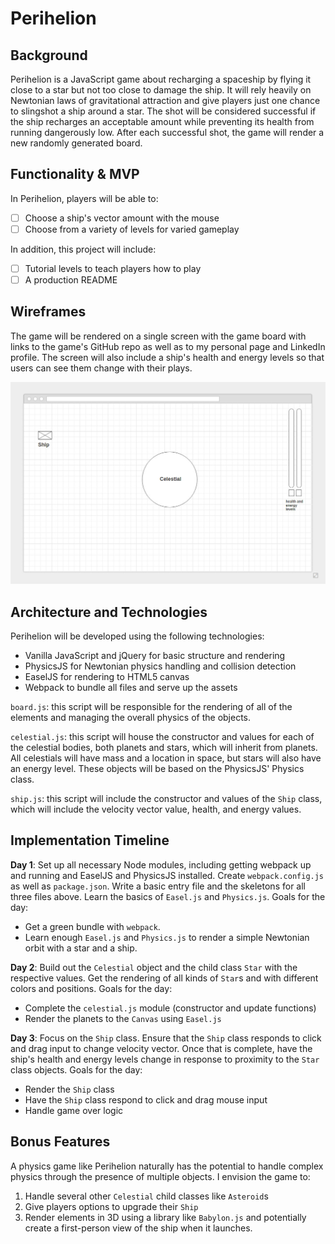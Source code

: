 # Perihelion

## Background

Perihelion is a JavaScript game about recharging a spaceship by flying it close to a star but not too close to damage the ship. It will rely heavily on Newtonian laws of gravitational attraction and give players just one chance to slingshot a ship around a star. The shot will be considered successful if the ship recharges an acceptable amount while preventing its health from running dangerously low. After each successful shot, the game will render a new randomly generated board.

## Functionality & MVP

In Perihelion, players will be able to:

- [ ] Choose a ship's vector amount with the mouse
- [ ] Choose from a variety of levels for varied gameplay

In addition, this project will include:

- [ ] Tutorial levels to teach players how to play
- [ ] A production README

## Wireframes

The game will be rendered on a single screen with the game board with links to the game's GitHub repo as well as to my personal page and LinkedIn profile. The screen will also include a ship's health and energy levels so that users can see them change with their plays.

![alt text](https://raw.githubusercontent.com/christiancho/perihelion/master/wireframes/main.jpg "Main Wireframe")

## Architecture and Technologies

Perihelion will be developed using the following technologies:

- Vanilla JavaScript and jQuery for basic structure and rendering
- PhysicsJS for Newtonian physics handling and collision detection
- EaselJS for rendering to HTML5 canvas
- Webpack to bundle all files and serve up the assets

`board.js`: this script will be responsible for the rendering of all of the elements and managing the overall physics of the objects.

`celestial.js`: this script will house the constructor and values for each of the celestial bodies, both planets and stars, which will inherit from planets. All celestials will have mass and a location in space, but stars will also have an energy level. These objects will be based on the PhysicsJS' Physics class.

`ship.js`: this script will include the constructor and values of the `Ship` class, which will include the velocity vector value, health, and energy values.

## Implementation Timeline

**Day 1**: Set up all necessary Node modules, including getting webpack up and running and EaselJS and PhysicsJS installed. Create `webpack.config.js` as well as `package.json`. Write a basic entry file and the skeletons for all three files above. Learn the basics of `Easel.js` and `Physics.js`. Goals for the day:
- Get a green bundle with `webpack`.
- Learn enough `Easel.js` and `Physics.js` to render a simple Newtonian orbit with a star and a ship.

**Day 2**: Build out the `Celestial` object and the child class `Star` with the respective values. Get the rendering of all kinds of `Star`s and with different colors and positions. Goals for the day:
- Complete the `celestial.js` module (constructor and update functions)
- Render the planets to the `Canvas` using `Easel.js`

**Day 3**: Focus on the `Ship` class. Ensure that the `Ship` class responds to click and drag input to change velocity vector. Once that is complete, have the ship's health and energy levels change in response to proximity to the `Star` class objects. Goals for the day:
- Render the `Ship` class
- Have the `Ship` class respond to click and drag mouse input
- Handle game over logic

## Bonus Features

A physics game like Perihelion naturally has the potential to handle complex physics through the presence of multiple objects. I envision the game to:
1. Handle several other `Celestial` child classes like `Asteroid`s
2. Give players options to upgrade their `Ship`
3. Render elements in 3D using a library like `Babylon.js` and potentially create a first-person view of the ship when it launches.
